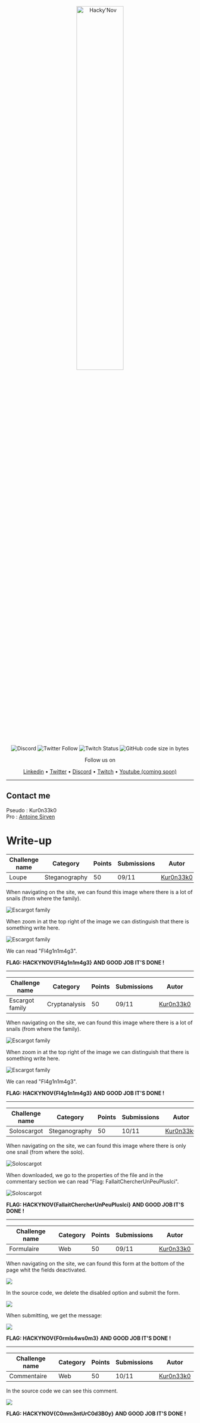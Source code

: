 <div align="center">
  <a href="https://hackynov.fr"><img src="https://i.imgur.com/XGJF8Xu.png" alt="Hacky'Nov" width="50%"></a>
  <br><br>
  
  ![Discord](https://img.shields.io/discord/897766049099956284?label=Discord&style=for-the-badge)
  ![Twitter Follow](https://img.shields.io/twitter/follow/HackyNov?color=%231d9bf0&label=Twitter&style=for-the-badge)
  ![Twitch Status](https://img.shields.io/twitch/status/hackynov?color=%23772ce8&style=for-the-badge)
  ![GitHub code size in bytes](https://img.shields.io/github/languages/code-size/Kur0n33k0/HackyNov_CTFD?color=green&label=size&style=for-the-badge)
  
  <p>Follow us on</p>
  <a href="https://www.linkedin.com/company/hacky-nov/">Linkedin</a>
  •
  <a href="https://twitter.com/HackyNov">Twitter</a>
  •
  <a href="https://discord.gg/JGue7PhV">Discord</a>
  •
  <a href="https://www.twitch.tv/hackynov">Twitch</a>
  •
  <a href="">Youtube (coming soon)</a>
</div>

----
## Contact me

Pseudo : Kur0n33k0<br/>
Pro : [Antoine Sirven](https://www.linkedin.com/in/antoine-sirven-as/)

# Write-up

| Challenge name  | Category | Points | Submissions | Autor |
|-----------------|---------------|------------------|----------------------|----------------------|
| Loupe      | Steganography  | 50 | 09/11 | [Kur0n33k0](https://www.linkedin.com/in/antoine-sirven-as/)|

When navigating on the site, we can found this image where there is a lot of snails (from where the family).

<img src="https://i.imgur.com/Kc17JCm.png" alt="Escargot family">

When zoom in at the top right of the image we can distinguish that there is something write here.

<img src="https://i.imgur.com/LgDbf4Q.png" alt="Escargot family">

We can read "Fl4g1n1m4g3".

**FLAG: HACKYNOV{Fl4g1n1m4g3}**
**AND GOOD JOB IT'S DONE !**

----

| Challenge name  | Category | Points | Submissions | Autor |
|-----------------|---------------|------------------|----------------------|----------------------|
| Escargot family      | Cryptanalysis  | 50 | 09/11 | [Kur0n33k0](https://www.linkedin.com/in/antoine-sirven-as/)|

When navigating on the site, we can found this image where there is a lot of snails (from where the family).

<img src="https://i.imgur.com/Kc17JCm.png" alt="Escargot family">

When zoom in at the top right of the image we can distinguish that there is something write here.

<img src="https://i.imgur.com/LgDbf4Q.png" alt="Escargot family">

We can read "Fl4g1n1m4g3".

**FLAG: HACKYNOV{Fl4g1n1m4g3}**
**AND GOOD JOB IT'S DONE !**

----

| Challenge name  | Category | Points | Submissions | Autor |
|-----------------|---------------|------------------|----------------------|----------------------|
| Soloscargot      | Steganography  | 50 | 10/11 | [Kur0n33k0](https://www.linkedin.com/in/antoine-sirven-as/)|

When navigating on the site, we can found this image where there is only one snail (from where the solo).

<img src="https://i.imgur.com/JfhA7SI.png" alt="Soloscargot">

When downloaded, we go to the properties of the file and in the commentary section we can read "Flag: FallaitChercherUnPeuPlusIci".

<img src="https://i.imgur.com/m0XFhPM.png" alt="Soloscargot">

**FLAG: HACKYNOV{FallaitChercherUnPeuPlusIci}**
**AND GOOD JOB IT'S DONE !**

----

| Challenge name  | Category | Points | Submissions | Autor |
|-----------------|---------------|------------------|----------------------|----------------------|
| Formulaire      | Web  | 50 | 09/11 | [Kur0n33k0](https://www.linkedin.com/in/antoine-sirven-as/)|

When navigating on the site, we can found this form at the bottom of the page whit the fields deactivated.

<img src="https://i.imgur.com/u0GTq8l.png">

In the source code, we delete the disabled option and submit the form.

<img src="https://i.imgur.com/DL8o1KB.png">

When submitting, we get the message:

<img src="https://i.imgur.com/LwYtxMg.png">

**FLAG: HACKYNOV{F0rmIs4ws0m3}**
**AND GOOD JOB IT'S DONE !**

----

| Challenge name  | Category | Points | Submissions | Autor |
|-----------------|---------------|------------------|----------------------|----------------------|
| Commentaire      | Web  | 50 | 10/11 | [Kur0n33k0](https://www.linkedin.com/in/antoine-sirven-as/)|

In the source code we can see this comment.

<img src="https://i.imgur.com/29tsMZG.png">

**FLAG: HACKYNOV{C0mm3ntUrC0d3B0y}**
**AND GOOD JOB IT'S DONE !**